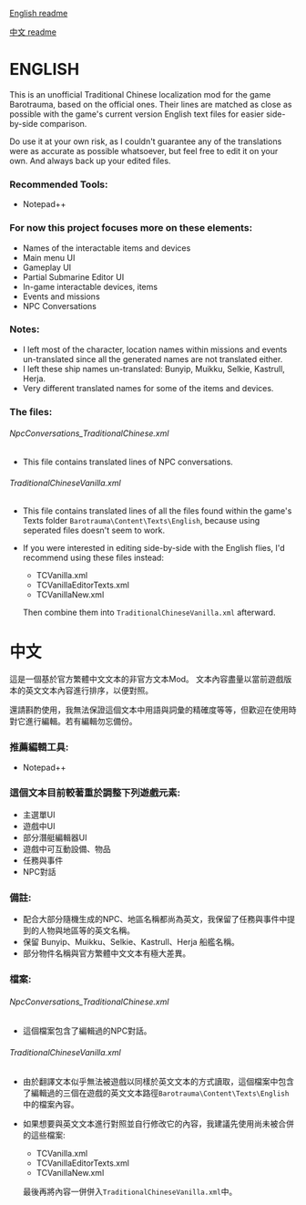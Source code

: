 [English readme](https://github.com/nokau/custom.zht.Barotrauma#english)

[中文 readme](https://github.com/nokau/custom.zht.Barotrauma#中文)

# ENGLISH
This is an unofficial Traditional Chinese localization mod for the game Barotrauma, based on the official ones.
Their lines are matched as close as possible with the game's current version English text files for easier side-by-side comparison.

Do use it at your own risk, as I couldn't guarantee any of the translations were as accurate as possible whatsoever, but feel free to edit it on your own. And always back up your edited files.

### Recommended Tools:
- Notepad++

### For now this project focuses more on these elements:
- Names of the interactable items and devices
- Main menu UI
- Gameplay UI
- Partial Submarine Editor UI
- In-game interactable devices, items
- Events and missions
- NPC Conversations

### Notes:
- I left most of the character, location names within missions and events un-translated since all the generated names are not translated either.
- I left these ship names un-translated: Bunyip, Muikku, Selkie, Kastrull, Herja.
- Very different translated names for some of the items and devices.

### The files:
###### NpcConversations_TraditionalChinese.xml
- This file contains translated lines of NPC conversations.

###### TraditionalChineseVanilla.xml
- This file contains translated lines of all the files found within the game's Texts folder ```Barotrauma\Content\Texts\English```, because using seperated files doesn't seem to work.

- If you were interested in editing side-by-side with the English flies, I'd recommend using these files instead:
  - TCVanilla.xml
  - TCVanillaEditorTexts.xml
  - TCVanillaNew.xml

  Then combine them into ```TraditionalChineseVanilla.xml``` afterward.

# 中文
這是一個基於官方繁體中文文本的非官方文本Mod。
文本內容盡量以當前遊戲版本的英文文本內容進行排序，以便對照。

還請斟酌使用，我無法保證這個文本中用語與詞彙的精確度等等，但歡迎在使用時對它進行編輯。若有編輯勿忘備份。

### 推薦編輯工具:
- Notepad++

### 這個文本目前較著重於調整下列遊戲元素:
- 主選單UI
- 遊戲中UI
- 部分潛艇編輯器UI
- 遊戲中可互動設備、物品
- 任務與事件
- NPC對話

### 備註:
- 配合大部分隨機生成的NPC、地區名稱都尚為英文，我保留了任務與事件中提到的人物與地區等的英文名稱。
- 保留 Bunyip、Muikku、Selkie、Kastrull、Herja 船艦名稱。
- 部分物件名稱與官方繁體中文文本有極大差異。

### 檔案:
###### NpcConversations_TraditionalChinese.xml
- 這個檔案包含了編輯過的NPC對話。

###### TraditionalChineseVanilla.xml
- 由於翻譯文本似乎無法被遊戲以同樣於英文文本的方式讀取，這個檔案中包含了編輯過的三個在遊戲的英文文本路徑```Barotrauma\Content\Texts\English```中的檔案內容。

- 如果想要與英文文本進行對照並自行修改它的內容，我建議先使用尚未被合併的這些檔案:
  - TCVanilla.xml
  - TCVanillaEditorTexts.xml
  - TCVanillaNew.xml

  最後再將內容一併併入```TraditionalChineseVanilla.xml```中。
